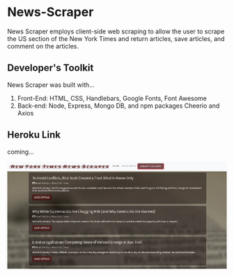 # News-Scraper

News Scraper employs client-side web scraping to allow the user to scrape the US section of the New York Times and return articles, save articles, and comment on the articles.

## Developer's Toolkit

News Scraper was built with...
1. Front-End: HTML, CSS, Handlebars, Google Fonts, Font Awesome
2. Back-end: Node, Express, Mongo DB, and npm packages Cheerio and Axios

## Heroku Link
coming...

![screenshot](/public/assets/img/news-scraper-screenshot.png)
